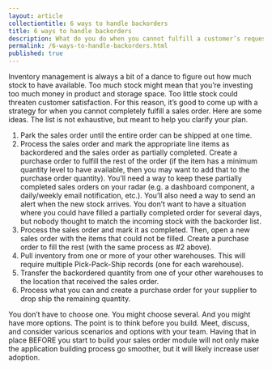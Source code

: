 ```yaml
---
layout: article
collectiontitle: 6 ways to handle backorders
title: 6 ways to handle backorders
description: What do you do when you cannot fulfill a customer’s request?  Here are 6 ideas.
permalink: /6-ways-to-handle-backorders.html
published: true
---
```


Inventory management is always a bit of a dance to figure out how much stock to have available.  Too much stock might mean that you’re investing too much money in product and storage space.  Too little stock could threaten customer satisfaction.  For this reason, it’s good to come up with a strategy for when you cannot completely fulfill a sales order.  Here are some ideas.  The list is not exhaustive, but meant to help you clarify your plan.

1. Park the sales order until the entire order can be shipped at one time.
2. Process the sales order and mark the appropriate line items as backordered and the sales order as partially completed.  Create a purchase order to fulfill the rest of the order (if the item has a minimum quantity level to have available, then you may want to add that to the purchase order quantity).  You’ll need a way to keep these partially completed sales orders on your radar (e.g. a dashboard component, a daily/weekly email notification, etc.).  You’ll also need a way to send an alert when the new stock arrives.  You don’t want to have a situation where you could have filled a partially completed order for several days, but nobody thought to match the incoming stock with the backorder list.
3. Process the sales order and mark it as completed.  Then, open a new sales order with the items that could not be filled.  Create a purchase order to fill the rest (with the same process as #2 above).
4. Pull inventory from one or more of your other warehouses.  This will require multiple Pick-Pack-Ship records (one for each warehouse).
5. Transfer the backordered quantity from one of your other warehouses to the location that received the sales order.
6. Process what you can and create a purchase order for your supplier to drop ship the remaining quantity.

You don’t have to choose one.  You might choose several.  And you might have more options.  The point is to think before you build.  Meet, discuss, and consider various scenarios and options with your team.  Having that in place BEFORE you start to build your sales order module will not only make the application building process go smoother, but it will likely increase user adoption.
